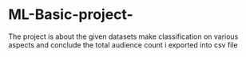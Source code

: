 # ML-Basic-project-
The project is about the given datasets make classification on various aspects and conclude the total audience count i exported into csv file
